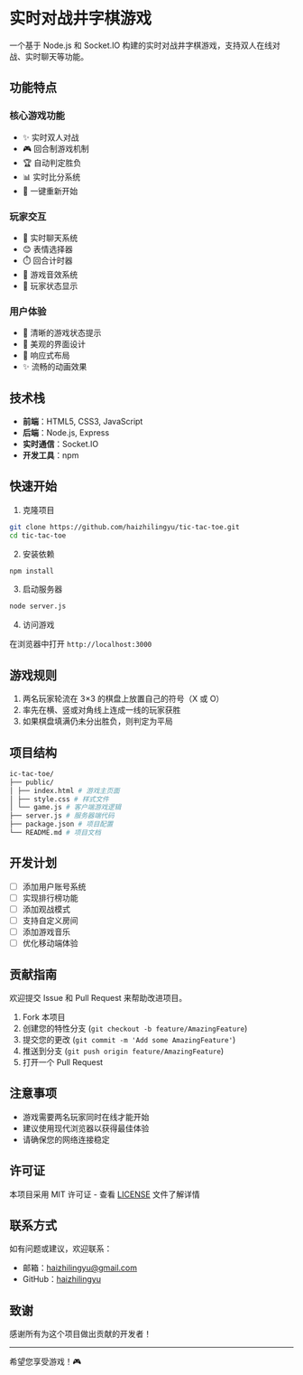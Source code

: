 # 实时对战井字棋游戏

一个基于 Node.js 和 Socket.IO 构建的实时对战井字棋游戏，支持双人在线对战、实时聊天等功能。

## 功能特点

### 核心游戏功能
- ✨ 实时双人对战
- 🎮 回合制游戏机制
- 🏆 自动判定胜负
- 📊 实时比分系统
- 🔄 一键重新开始

### 玩家交互
- 💬 实时聊天系统
- 😊 表情选择器
- ⏱️ 回合计时器
- 🔔 游戏音效系统
- 👥 玩家状态显示

### 用户体验
- 🎯 清晰的游戏状态提示
- 🎨 美观的界面设计
- 📱 响应式布局
- ✨ 流畅的动画效果

## 技术栈

- **前端**：HTML5, CSS3, JavaScript
- **后端**：Node.js, Express
- **实时通信**：Socket.IO
- **开发工具**：npm

## 快速开始

1. 克隆项目 

```bash
git clone https://github.com/haizhilingyu/tic-tac-toe.git
cd tic-tac-toe
```

2. 安装依赖

```bash
npm install
```

3. 启动服务器

```bash
node server.js
```

4. 访问游戏

在浏览器中打开 `http://localhost:3000`

## 游戏规则

1. 两名玩家轮流在 3×3 的棋盘上放置自己的符号（X 或 O）
2. 率先在横、竖或对角线上连成一线的玩家获胜
3. 如果棋盘填满仍未分出胜负，则判定为平局

## 项目结构

```bash
ic-tac-toe/
├── public/
│ ├── index.html # 游戏主页面
│ ├── style.css # 样式文件
│ └── game.js # 客户端游戏逻辑
├── server.js # 服务器端代码
├── package.json # 项目配置
└── README.md # 项目文档
```


## 开发计划

- [ ] 添加用户账号系统
- [ ] 实现排行榜功能
- [ ] 添加观战模式
- [ ] 支持自定义房间
- [ ] 添加游戏音乐
- [ ] 优化移动端体验

## 贡献指南

欢迎提交 Issue 和 Pull Request 来帮助改进项目。

1. Fork 本项目
2. 创建您的特性分支 (`git checkout -b feature/AmazingFeature`)
3. 提交您的更改 (`git commit -m 'Add some AmazingFeature'`)
4. 推送到分支 (`git push origin feature/AmazingFeature`)
5. 打开一个 Pull Request

## 注意事项

- 游戏需要两名玩家同时在线才能开始
- 建议使用现代浏览器以获得最佳体验
- 请确保您的网络连接稳定

## 许可证

本项目采用 MIT 许可证 - 查看 [LICENSE](LICENSE) 文件了解详情

## 联系方式

如有问题或建议，欢迎联系：
- 邮箱：[haizhilingyu@gmail.com](mailto:haizhilingyu@gmail.com)
- GitHub：[haizhilingyu](https://github.com/haizhilingyu)

## 致谢

感谢所有为这个项目做出贡献的开发者！

---

希望您享受游戏！🎮